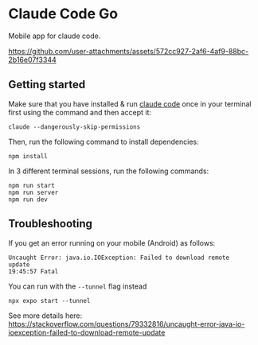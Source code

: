 # Claude Code Go

Mobile app for claude code.

https://github.com/user-attachments/assets/572cc927-2af6-4af9-88bc-2b16e07f3344

## Getting started

Make sure that you have installed & run [claude code](https://docs.anthropic.com/en/docs/agents-and-tools/claude-code/overview) once in your terminal first using the command and then accept it:

```
claude --dangerously-skip-permissions
```

Then, run the following command to install dependencies:

```shell
npm install
```

In 3 different terminal sessions, run the following commands:

```shell
npm run start
npm run server
npm run dev
```

## Troubleshooting

If you get an error running on your mobile (Android) as follows:

```
Uncaught Error: java.io.IOException: Failed to download remote
update
19:45:57 Fatal
```

You can run with the `--tunnel` flag instead

```
npx expo start --tunnel
```

See more details here: https://stackoverflow.com/questions/79332816/uncaught-error-java-io-ioexception-failed-to-download-remote-update
